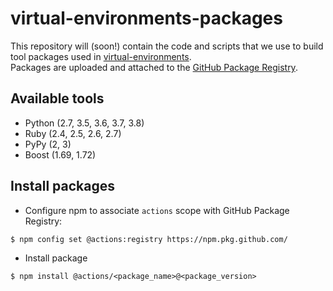 # virtual-environments-packages
This repository will (soon!) contain the code and scripts that we use to build tool packages used in [virtual-environments](https://github.com/actions/virtual-environments).  
Packages are uploaded and attached to the [GitHub Package Registry](https://github.com/actions/virtual-environments-packages/packages).

## Available tools
- Python (2.7, 3.5, 3.6, 3.7, 3.8)
- Ruby (2.4, 2.5, 2.6, 2.7)
- PyPy (2, 3)
- Boost (1.69, 1.72)

## Install packages
- Configure npm to associate `actions` scope with GitHub Package Registry:
```
$ npm config set @actions:registry https://npm.pkg.github.com/
```
- Install package
```
$ npm install @actions/<package_name>@<package_version>
```